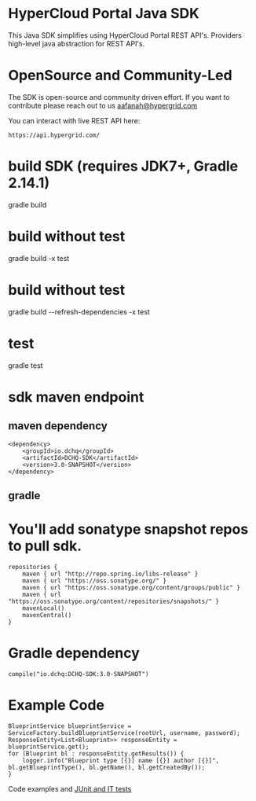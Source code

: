 <figure>
<img src="http://www.hypergrid.com/wp-content/themes/hypergrid/img/logo.png" alt="" />
</figure>



# HyperCloud Portal Java SDK
This Java SDK simplifies using HyperCloud Portal REST API's. Providers high-level java abstraction for REST API's.

# OpenSource and Community-Led
The SDK is open-source and community driven effort. If you want to contribute please reach out to us aafanah@hypergrid.com

You can interact with live REST API here:
```
https://api.hypergrid.com/
```

# build SDK (requires JDK7+, Gradle 2.14.1)
gradle build

# build without test
gradle build -x test

# build without test
gradle build --refresh-dependencies -x test

# test
gradle test

# sdk maven endpoint
## maven dependency
```
<dependency>
    <groupId>io.dchq</groupId>
    <artifactId>DCHQ-SDK</artifactId>
    <version>3.0-SNAPSHOT</version>
</dependency>
```

## gradle
# You'll add sonatype snapshot repos to pull sdk.
```
repositories {
    maven { url "http://repo.spring.io/libs-release" }
    maven { url "https://oss.sonatype.org/" }
    maven { url "https://oss.sonatype.org/content/groups/public" }
    maven { url "https://oss.sonatype.org/content/repositories/snapshots/" }
    mavenLocal()
    mavenCentral()
}
```
# Gradle dependency
```
compile("io.dchq:DCHQ-SDK:3.0-SNAPSHOT")
```
# Example Code
```
BlueprintService blueprintService = ServiceFactory.buildBlueprintService(rootUrl, username, password);
ResponseEntity<List<Blueprint>> responseEntity = blueprintService.get();
for (Blueprint bl : responseEntity.getResults()) {
    logger.info("Blueprint type [{}] name [{}] author [{}]", bl.getBlueprintType(), bl.getName(), bl.getCreatedBy());
}
```

Code examples and [JUnit and IT tests](https://github.com/intesar/DCHQ-SDK/tree/master/src/test/java/io/dchq/sdk/core)
